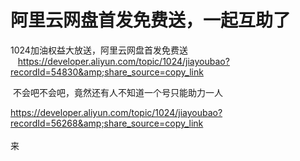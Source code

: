 # 阿里云网盘首发免费送，一起互助了


1024加油权益大放送，阿里云网盘首发免费送&nbsp; &nbsp;&nbsp;&nbsp;https://developer.aliyun.com/topic/1024/jiayoubao?recordId=54830&amp;share_source=copy_link

<img src="static/image/smiley/default/lol.gif" smilieid="12" border="0" alt="" /> 不会吧不会吧，竟然还有人不知道一个号只能助力一人

https://developer.aliyun.com/topic/1024/jiayoubao?recordId=56268&amp;share_source=copy_link<br />
<br />
来
